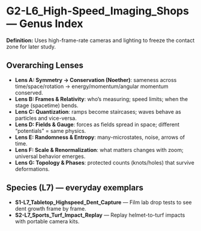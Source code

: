 # G2-L6_High-Speed_Imaging_Shops — Genus Index
**Definition:** Uses high-frame-rate cameras and lighting to freeze the contact zone for later study.

## Overarching Lenses

- **Lens A: Symmetry -> Conservation (Noether)**: sameness across time/space/rotation → energy/momentum/angular momentum conserved.
- **Lens B: Frames & Relativity**: who’s measuring; speed limits; when the stage (spacetime) bends.
- **Lens C: Quantization**: ramps become staircases; waves behave as particles and vice-versa.
- **Lens D: Fields & Gauge**: forces as fields spread in space; different “potentials” = same physics.
- **Lens E: Randomness & Entropy**: many-microstates, noise, arrows of time.
- **Lens F: Scale & Renormalization**: what matters changes with zoom; universal behavior emerges.
- **Lens G: Topology & Phases**: protected counts (knots/holes) that survive deformations.

## Species (L7) — everyday exemplars
- **S1-L7_Tabletop_Highspeed_Dent_Capture** — Film lab drop tests to see dent growth frame by frame.
- **S2-L7_Sports_Turf_Impact_Replay** — Replay helmet-to-turf impacts with portable camera kits.
